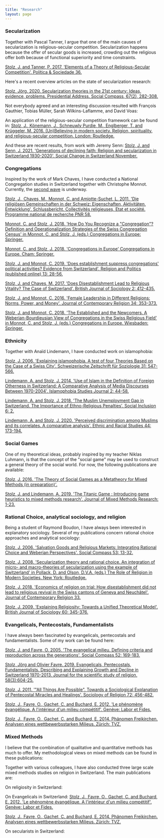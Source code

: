 ```yaml
---
title: "Research" 
layout: page
---
```


### Secularization
Together with Pascal Tanner, I argue that one of the main causes of secularization is religious-secular competition. Secularization happens because the offer of secular goods is increased, crowding out the religious offer both because of functional superiority and time constraints.

[Stolz, J. and Tanner, P. 2017. 'Elements of a Theory of Religious-Secular Competition'. Política & Sociedade 36.](xxxx)

Here's a recent overview articles on the state of secularization research: 

[Stolz, Jörg. 2020. Secularization theories in the 21st century: Ideas, evidence, problems. Presidential Address. Social Compass, 67(2), 282-308.](xxx)

Not everybody agreed and an interesting discussion resulted with François Gauthier, Tobias Müller, Sarah Wilkins-Laflamme, and David Voas:



An application of the religious-secular competition framework can be found in:
[Stolz, J., Könemann, J., Schneuwly Purdie, M., Englberger, T. and Krüggeler, M. 2016. (Un)Believing in modern society. Religion, spirituality, and religious-secular competition. London: Routledge.](xxxx)


And these are recent results, from work with Jeremy Senn: 
[Stolz, J. and Senn, J. 2021. 'Generations of declining faith: Religion and secularization in Switzerland 1930-2020'. Social Change in Switzerland November.](xxx)


### Congregations
Inspired by the work of Mark Chaves, I have conducted a National Congregation studies in Switzerland together with Christophe Monnot. Currently, the [second wave](https://wp.unil.ch/ncs2/) is underway.

[Stolz, J., Chaves, M., Monnot, C. and Amiotte-Suchet, L. 2011. 'Die religiösen Gemeinschaften in der Schweiz: Eigenschaften, Aktivitäten, Entwicklung'. Schlussbericht. Collectivités religieuses, Etat et société. Programme national de recherche PNR 58.](xxx)

[Monnot, C. and Stolz, J. 2018. 'How Do You Recognize a "Congregation"? Definition and Operationalization Strategies of the Swiss Congregation Census' in Monnot, C. and Stolz, J. (eds.) Congregations in Europe: Springer.](xxx)

[Monnot, C. and Stolz, J. 2018. 'Congregations in Europe' Congregations in Europe. Cham: Springer.](xxx)

[Stolz, J. and Monnot, C. 2019. 'Does establishment suppress congregations' political activities? Evidence from Switzerland'. Religion and Politics  (published online) 13: 28-56.](xxx)

[Stolz, J. and Chaves, M. 2017. 'Does Disestablishment Lead to Religious Vitality? The Case of Switzerland'. British Journal of Sociology 2: 412-435.](xxx)

[Stolz, J. and Monnot, C. 2016. 'Female Leadership in Different Religions: Norms, Power, and Money'. Journal of Contemporary Religion 34: 353-373.](xxx)

[Stolz, J. and Monnot, C. 2018. 'The Established and the Newcomers. A Weberian-Bourdieusian View of Congregations in the Swiss Religious Field' in Monnot, C. and Stolz, J. (eds.) Congregations in Europe. Wiesbaden: Springer.](xxx)




### Ethnicity
Together with Anaïd Lindemann, I have conducted work on islamophobia: 

[Stolz, J. 2006. 'Explaining islamophobia. A test of four Theories Based on the Case of a Swiss City'. Schweizerische Zeitschrift für Soziologie 31: 547-566.](xxx)

[Lindemann, A. and Stolz, J. 2014. 'Use of Islam in the Definition of Foreign Otherness in Switzerland: A Comparative Analysis of Media Discourses Between 1970-2004'. Islamophobia Studies Journal 2: 44-58.](xxx)

[Lindemann, A. and Stolz, J. 2018. 'The Muslim Unemployment Gap in Switzerland. The Importance of Ethno-Religious Penalties'. Social Inclusion 6: 2.](xxx)

[Lindemann, A. and Stolz, J. 2020. 'Perceived discrimination among Muslims and its correlates. A comparative analysis'. Ethnic and Racial Studies 44: 173-194.](xxx)





### Social Games
One of my theoretical ideas, probably inspired by my teacher Niklas Luhmann, is that the concept of the "social game" may be used to construct a general theory of the social world. For now, the following publications are available:

[Stolz, J. 2016. 'The Theory of Social Games as a Metatheory for Mixed Methods (in preparation)'.](xxx)

[Stolz, J. and Lindemann, A. 2019. 'The Titanic Game : Introducing game heuristics to mixed methods research'. Journal of Mixed Methods Research: 1-23.](xxx)



### Rational Choice, analytical sociology, and religion
Being a student of Raymond Boudon, I have always been interested in explanatory sociology. Several of my publications concern rational choice approaches and analytical sociology:

[Stolz, J. 2006. 'Salvation Goods and Religious Markets: Integrating Rational Choice and Weberian Perspectives'. Social Compass 53: 13-32.](xxx)

[Stolz, J. 2008. 'Secularization theory and rational choice. An integration of micro- and macro-theories of secularization using the example of Switzerland' in Pollack, D. and Olson, D.V.A. (eds.) The Role of Religion in Modern Societies. New York: Routledge.](xxx)

[Stolz, J. 2018. 'Economics of religion on trial: How disestablishment did not lead to religious revival in the Swiss cantons of Geneva and Neuchâtel'. Journal of Contemporary Religion 33.](xxxx)

[Stolz, J. 2009. 'Explaining Religiosity: Towards a Unified Theoretical Model'. British Journal of Sociology 60: 345-376.](xxx)




### Evangelicals, Pentecostals, Fundamentalists
I have always been fascinated by evangelicals, pentecostals and fundamentalists. Some of my work can be found here: 

[Stolz, J. and Favre, O. 2005. 'The evangelical milieu. Defining criteria and reproduction across the generations'. Social Compass 52: 169-183.](xxx)

[Stolz, Jörg and Olivier Favre. 2019. Evangelicals, Pentecostals, Fundamentalists. Describing and Explaining Growth and Decline in Switzerland 1970-2013. Journal for the scientific study of religion, 58(3):604-25.](xxx)

[Stolz, J. 2011. '"All Things Are Possible". Towards a Sociological Explanation of Pentecostal Miracles and Healings'. Sociology of Religion 72: 456-482.](xxx)

[Stolz, J., Favre, O., Gachet, C. and Buchard, E. 2012. 'Le phénomène évangélique. A l'intérieur d'un milieu compétitif'. Genève: Labor et Fides.](xxx)

[Stolz, J., Favre, O., Gachet, C. and Buchard, E. 2014. Phänomen Freikirchen. Analysen eines wettbewerbsstarken Milieus. Zürich: TVZ.](xxx)




### Mixed Methods
I believe that the combination of qualitative and quantitative methods has much to offer. My methodological views on mixed methods can be found in these publications:


Together with various colleagues, I have also conducted three large scale mixed methods studies on religion in Switzerland. The main publications are: 

On religiosity in Switzerland: 

On Evangelicals in Switzerland: 
[Stolz, J., Favre, O., Gachet, C. and Buchard, E. 2012. 'Le phénomène évangélique. A l'intérieur d'un milieu compétitif'. Genève: Labor et Fides.](xxx)

[Stolz, J., Favre, O., Gachet, C. and Buchard, E. 2014. Phänomen Freikirchen. Analysen eines wettbewerbsstarken Milieus. Zürich: TVZ.](xxx)


On secularists in Switzerland: 





